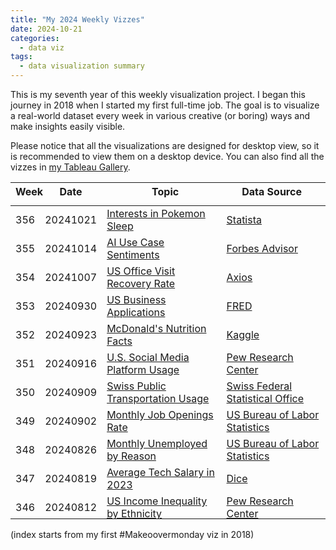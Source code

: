 ```yaml
---
title: "My 2024 Weekly Vizzes"
date: 2024-10-21
categories:
  - data viz
tags:
  - data visualization summary
---
```


This is my seventh year of this weekly visualization project. I began this journey in 2018 when I started my first full-time job. The goal is to visualize a real-world dataset every week in various creative (or boring) ways and make insights easily visible.  

Please notice that all the visualizations are designed for desktop view, so it is recommended to view them on a desktop device. You can also find all the vizzes in [my Tableau Gallery](https://public.tableau.com/profile/yu.dong#!/).  


<table>
<thead style="display:block;width:100%;">
<tr style="display:block;">
<th align="left" width="5%">Week</th>
<th width="15%">Date</th>
<th width="50%">Topic</th>
<th align="left" width="30%">Data Source</th>
</tr>
</thead>
<tbody style="display:block;height:500px;overflow:auto;width:100%;">
<tr>
<td align="left">356</td>
<td>20241021</td>
<td><a href="https://yudong-94.github.io/personal-website/data%20viz/WeeklyViz20241021">Interests in Pokemon Sleep</a></td>
<td align="left"><a href="https://www.statista.com/statistics/1448315/japan-share-of-people-who-want-to-use-pokemon-sleep-by-gender-and-age-group/">Statista</a></td>
</tr>
<tr>
<td align="left">355</td>
<td>20241014</td>
<td><a href="https://yudong-94.github.io/personal-website/data%20viz/WeeklyViz20241014">AI Use Case Sentiments</a></td>
<td align="left"><a href="https://www.forbes.com/advisor/business/ai-statistics/">Forbes Advisor</a></td>
</tr>
<tr>
<td align="left">354</td>
<td>20241007</td>
<td><a href="https://yudong-94.github.io/personal-website/data%20viz/WeeklyViz20241007">US Office Visit Recovery Rate</a></td>
<td align="left"><a href="https://www.axios.com/2024/08/22/office-work-wfh-remote-pandemic">Axios</a></td>
</tr>
<tr>
<td align="left">353</td>
<td>20240930</td>
<td><a href="https://yudong-94.github.io/personal-website/data%20viz/WeeklyViz20240930">US Business Applications</a></td>
<td align="left"><a href="https://fred.stlouisfed.org/series/BABATOTALSAUS">FRED</a></td>
</tr>
<tr>
<td align="left">352</td>
<td>20240923</td>
<td><a href="https://yudong-94.github.io/personal-website/data%20viz/WeeklyViz20240923">McDonald's Nutrition Facts</a></td>
<td align="left"><a href="https://www.kaggle.com/datasets/joebeachcapital/fast-food/data">Kaggle</a></td>
</tr>
<tr>
<td align="left">351</td>
<td>20240916</td>
<td><a href="https://yudong-94.github.io/personal-website/data%20viz/WeeklyViz20240916">U.S. Social Media Platform Usage</a></td>
<td align="left"><a href="https://www.pewresearch.org/internet/fact-sheet/social-media/?tabItem=4e4f05f3-58a4-4fc5-aab6-58b37a6dcb63">Pew Research Center</a></td>
</tr>
<tr>
<td align="left">350</td>
<td>20240909</td>
<td><a href="https://yudong-94.github.io/personal-website/data%20viz/WeeklyViz20240909">Swiss Public Transportation Usage</a></td>
<td align="left"><a href="https://www.bfs.admin.ch/bfs/en/home/statistics/mobility-transport/cross-sectional-topics/public-transport.html">Swiss Federal Statistical Office</a></td>
</tr>
<tr>
<td align="left">349</td>
<td>20240902</td>
<td><a href="https://yudong-94.github.io/personal-website/data%20viz/WeeklyViz20240902">Monthly Job Openings Rate</a></td>
<td align="left"><a href="https://www.bls.gov/opub/ted/2024/job-openings-rate-at-4-9-percent-in-june-2024.htm">US Bureau of Labor Statistics</a></td>
</tr>
<tr>
<td align="left">348</td>
<td>20240826</td>
<td><a href="https://yudong-94.github.io/personal-website/data%20viz/WeeklyViz20240826">Monthly Unemployed by Reason</a></td>
<td align="left"><a href="https://www.bls.gov/opub/ted/2024/number-of-unemployed-on-temporary-layoff-increased-by-249000-in-july-2024.htm">US Bureau of Labor Statistics</a></td>
</tr>
<tr>
<td align="left">347</td>
<td>20240819</td>
<td><a href="https://yudong-94.github.io/personal-website/data%20viz/WeeklyViz20240819">Average Tech Salary in 2023</a></td>
<td align="left"><a href="https://www.dice.com/technologists/ebooks/tech-salary-report/salary-trends.html#Tech-Salary-Trends">Dice</a></td>
</tr>
<tr>
<td align="left">346</td>
<td>20240812</td>
<td><a href="https://yudong-94.github.io/personal-website/data%20viz/WeeklyViz20240812">US Income Inequality by Ethnicity</a></td>
<td align="left"><a href="https://www.pewresearch.org/social-trends/2018/07/12/income-inequality-in-the-u-s-is-rising-most-rapidly-among-asians/">Pew Research Center</a></td>
</tr>
<tr>
<td align="left">345</td>
<td>20240805</td>
<td><a href="https://yudong-94.github.io/personal-website/data%20viz/WeeklyViz20240805">Summer Olympic Gold Medals</a></td>
<td align="left"><a href="https://www.kaggle.com/datasets/ramontanoeiro/summer-olympic-medals-1986-2020">Kaggle</a></td>
</tr>
<tr>
<td align="left">344</td>
<td>20240729</td>
<td><a href="https://yudong-94.github.io/personal-website/data%20viz/WeeklyViz20240729">Olympic Medals vs. GDP</a></td>
<td align="left"><a href="https://en.wikipedia.org/wiki/All-time_Olympic_Games_medal_table">Wikipedia</a></td>
</tr>
<tr>
<td align="left">343</td>
<td>20240722</td>
<td><a href="https://yudong-94.github.io/personal-website/data%20viz/WeeklyViz20240722">Multi-entry Schengen Visa Rate</a></td>
<td align="left"><a href="https://home-affairs.ec.europa.eu/policies/schengen-borders-and-visa/visa-policy/short-stay-visas-issued-schengen-countries_en">European Commission</a></td>
</tr>
<tr>
<td align="left">342</td>
<td>20240715</td>
<td><a href="https://yudong-94.github.io/personal-website/data%20viz/WeeklyViz20240715">% People Working at Home by Education Level</a></td>
<td align="left"><a href="https://www.bls.gov/opub/ted/2024/35-percent-of-employed-people-did-some-or-all-of-their-work-at-home-on-days-they-worked-in-2023.htm">US Bureau of Labor Statistics</a></td>
</tr>
<tr>
<td align="left">341</td>
<td>20240708</td>
<td><a href="https://yudong-94.github.io/personal-website/data%20viz/WeeklyViz20240708">US Monthly Electricity Generation</a></td>
<td align="left"><a href="https://www.eia.gov/electricity/data/browser/">U.S. Energy Information Administration</a></td>
</tr>
<tr>
<td align="left">340</td>
<td>20240701</td>
<td><a href="https://yudong-94.github.io/personal-website/data%20viz/WeeklyViz20240701">Desktop vs. Mobile vs. Tablet Market Share 2010 - 2023</a></td>
<td align="left"><a href="https://gs.statcounter.com/platform-market-share/desktop-mobile-tablet-console/united-states-of-america#quarterly-201001-202402">statcounter</a></td>
</tr>
<tr>
<td align="left">339</td>
<td>20240624</td>
<td><a href="https://yudong-94.github.io/personal-website/data%20viz/WeeklyViz20240624">Worldwide Access to Electricity</a></td>
<td align="left"><a href="https://data.worldbank.org/indicator/EG.ELC.ACCS.ZS">World Bank</a></td>
</tr>
<tr>
<td align="left">338</td>
<td>20240617</td>
<td><a href="https://yudong-94.github.io/personal-website/data%20viz/WeeklyViz20240617">US Transportation Habits</a></td>
<td align="left"><a href="https://today.yougov.com/travel/articles/48782-how-americans-feel-about-walking-driving-and-other-transit">YouGov</a></td>
</tr>
<tr>
<td align="left">337</td>
<td>20240610</td>
<td><a href="https://yudong-94.github.io/personal-website/data%20viz/WeeklyViz20240610">My Favorite Visualization Topics</a></td>
<td align="left"><a href="https://yudong-94.github.io/personal-website/blog/VizSummaryWithGPT/">My blog :)</a></td>
</tr>
<tr>
<td align="left">336</td>
<td>20240603</td>
<td><a href="https://yudong-94.github.io/personal-website/data%20viz/WeeklyViz20240603">My Favorite Visualization Types</a></td>
<td align="left"><a href="https://yudong-94.github.io/personal-website/blog/VizSummaryWithGPT/">My blog :)</a></td>
</tr>
<tr>
<td align="left">335</td>
<td>20240527</td>
<td><a href="https://yudong-94.github.io/personal-website/data%20viz/WeeklyViz20240527">Top-Rated Mobile Games</a></td>
<td align="left"><a href="https://www.kaggle.com/datasets/dem0nking/mobile-games-android-and-ios-rating-dataset">Kaggle</a></td>
</tr>
<tr>
<td align="left">334</td>
<td>20240520</td>
<td><a href="https://yudong-94.github.io/personal-website/data%20viz/WeeklyViz20240520">French People's Confidence in Paris Olympics</a></td>
<td align="left"><a href="https://blog.datawrapper.de/public-confidence-paris-olympics/">Datawrapper</a></td>
</tr>
<tr>
<td align="left">333</td>
<td>20240513</td>
<td><a href="https://yudong-94.github.io/personal-website/data%20viz/WeeklyViz20240513">Median Weekly Earnings 24Q1</a></td>
<td align="left"><a href="https://www.bls.gov/opub/ted/2024/median-weekly-earnings-1227-for-men-1021-for-women-first-quarter-2024.htm">US Bureau of Labor Statistics</a></td>
</tr>
<tr>
<td align="left">332</td>
<td>20240506</td>
<td><a href="https://yudong-94.github.io/personal-website/data%20viz/WeeklyViz20240506">Visitor Arrivals to Japan Yearly 1964-2023</a></td>
<td align="left"><a href="https://statistics.jnto.go.jp/en/graph/#graph--Breakdown--by--number--of--visits">Japanese Tourism Statistics</a></td>
</tr>
<tr>
<td align="left">331</td>
<td>20240429</td>
<td><a href="https://yudong-94.github.io/personal-website/data%20viz/WeeklyViz20240429">Foreign Tourists to Japan by Number of Visits</a></td>
<td align="left"><a href="https://statistics.jnto.go.jp/en/graph/#graph--Breakdown--by--number--of--visits">Japanese Tourism Statistics</a></td>
</tr>
<tr>
<td align="left">330</td>
<td>20240422</td>
<td><a href="https://yudong-94.github.io/personal-website/data%20viz/WeeklyViz20240422">New Business 1-Year Survival Rates</a></td>
<td align="left"><a href="https://www.bls.gov/opub/ted/2024/1-year-survival-rates-for-new-business-establishments-by-year-and-location.htm">US Bureau of Labor Statistics</a></td>
</tr>
<tr>
<td align="left">329</td>
<td>20240415</td>
<td><a href="https://yudong-94.github.io/personal-website/data%20viz/WeeklyViz20240415">Pending Employment-based Immigration Petitions</a></td>
<td align="left"><a href="https://www.uscis.gov/tools/reports-and-studies#:~:text=Reports%20on%20Employment%20Based%20Immigration">USCIS</a></td>
</tr>
<tr>
<td align="left">328</td>
<td>20240408</td>
<td><a href="https://yudong-94.github.io/personal-website/data%20viz/WeeklyViz20240408">US Recorded Music Revenue</a></td>
<td align="left"><a href="https://www.riaa.com/u-s-sales-database/">The Recording Industry Association of America</a></td>
</tr>
<tr>
<td align="left">327</td>
<td>20240401</td>
<td><a href="https://yudong-94.github.io/personal-website/data%20viz/WeeklyViz20240401">Household Income Needed to Afford a Mortgage</a></td>
<td align="left"><a href="https://zillow.mediaroom.com/2024-02-29-Home-buyers-need-to-earn-47,000-more-than-in-2020#Closed">Zillow</a></td>
</tr>
<tr>
<td align="left">326</td>
<td>20240325</td>
<td><a href="https://yudong-94.github.io/personal-website/data%20viz/WeeklyViz20240325">Bay Area Information Industry Employment</a></td>
<td align="left"><a href="https://data.ca.gov/dataset/current-employment-statistics-ces-2/resource/98b69522-557e-464a-a2be-4226df433da1">California Open Data Portal</a></td>
</tr>
<tr>
<td align="left">325</td>
<td>20240318</td>
<td><a href="https://yudong-94.github.io/personal-website/data%20viz/WeeklyViz20240318">US Median Income by Sex and Race</a></td>
<td align="left"><a href="https://www.census.gov/data/tables/time-series/demo/income-poverty/historical-income-people.html">US Census Bureau</a></td>
</tr>
<tr>
<td align="left">324</td>
<td>20240311</td>
<td><a href="https://yudong-94.github.io/personal-website/data%20viz/WeeklyViz20240311">Job Postings on Indeed</a></td>
<td align="left"><a href="https://fred.stlouisfed.org/series/IHLIDXUS">FRED</a></td>
</tr>
<tr>
<td align="left">323</td>
<td>20240304</td>
<td><a href="https://yudong-94.github.io/personal-website/data%20viz/WeeklyViz20240304">Female Teachers Percentage</a></td>
<td align="left"><a href="https://www.kaggle.com/datasets/carloscll/percentage-of-female-teachers-unesco">UNESCO</a></td>
</tr>
<tr>
<td align="left">322</td>
<td>20240226</td>
<td><a href="https://yudong-94.github.io/personal-website/data%20viz/WeeklyViz20240226">International Visitors to Japan</a></td>
<td align="left"><a href="https://statistics.jnto.go.jp/en/graph/#graph--inbound--travelers--transition">Japan National Tourism Organization</a></td>
</tr>
<tr>
<td align="left">321</td>
<td>20240219</td>
<td><a href="https://yudong-94.github.io/personal-website/data%20viz/WeeklyViz20240219">Travel Accommodation Revenue Share</a></td>
<td align="left"><a href="https://www.statista.com/chart/31748/">Statista</a></td>
</tr>
<tr>
<td align="left">320</td>
<td>20240212</td>
<td><a href="https://yudong-94.github.io/personal-website/data%20viz/WeeklyViz20240212">USCIS Median Processing Time</a></td>
<td align="left"><a href="https://egov.uscis.gov/processing-times/historic-pt">USCIS</a></td>
</tr>
<tr>
<td align="left">319</td>
<td>20240205</td>
<td><a href="https://yudong-94.github.io/personal-website/data%20viz/WeeklyViz20240205">Zillow Home Value Index 2000-2023</a></td>
<td align="left"><a href="https://www.zillow.com/research/data/">Zillow</a></td>
</tr>
<tr>
<td align="left">318</td>
<td>20240129</td>
<td><a href="https://yudong-94.github.io/personal-website/data%20viz/WeeklyViz20240129">The Most Popular Hotel Brands</a></td>
<td align="left"><a href="https://today.yougov.com/ratings/travel/popularity/hotel-brands/all">YouGov</a></td>
</tr>
<tr>
<td align="left">317</td>
<td>20240122</td>
<td><a href="https://yudong-94.github.io/personal-website/data%20viz/WeeklyViz20240122">Americans' New Year Resolutions</a></td>
<td align="left"><a href="https://today.yougov.com/society/articles/48233-what-are-americans-new-years-resolutions-for-2024-poll">YouGov</a></td>
</tr>
<tr>
<td align="left">316</td>
<td>20240115</td>
<td><a href="https://yudong-94.github.io/personal-website/data%20viz/WeeklyViz20240115">Anime Rating Jan 2024</a></td>
<td align="left"><a href="https://www.kaggle.com/datasets/duongtruongbinh/manga-and-anime-dataset">MyAnimeList</a></td>
</tr>
<tr>
<td align="left">315</td>
<td>20240108</td>
<td><a href="https://yudong-94.github.io/personal-website/data%20viz/WeeklyViz20240108">Operating System Market Share 2009-2023</a></td>
<td align="left"><a href="https://www.kaggle.com/datasets/michau96/operating-system-market-2009-2023">Statcounter</a></td>
</tr>
<tr>
<td align="left">314</td>
<td>20240101</td>
<td><a href="https://yudong-94.github.io/personal-website/data%20viz/WeeklyViz20240101">SFPD Stops 2018-2023</a></td>
<td align="left"><a href="https://www.kaggle.com/datasets/asaniczka/san-francisco-police-stop-data-2018-2023">DataSF</a></td>
</tr>
</tbody>
</table>

(index starts from my first #Makeoovermonday viz in 2018)
